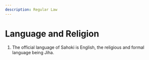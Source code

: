 ```yaml
---
description: Regular Law
---
```


# Language and Religion

1. The official language of Sahoki is English, the religious and formal language being Jiha.&#x20;
